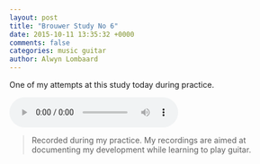 ```yaml
---
layout: post
title: "Brouwer Study No 6"
date: 2015-10-11 13:35:32 +0000
comments: false
categories: music guitar
author: Alwyn Lombaard
---
```


One of my attempts at this study today during practice.

<audio controls>
  <source src="/music/Brouwer_Study_No_6_20151010_132529.mp3" type="audio/mpeg">
</audio>

>Recorded during my practice. My recordings are aimed at documenting my development while learning to play guitar. 
